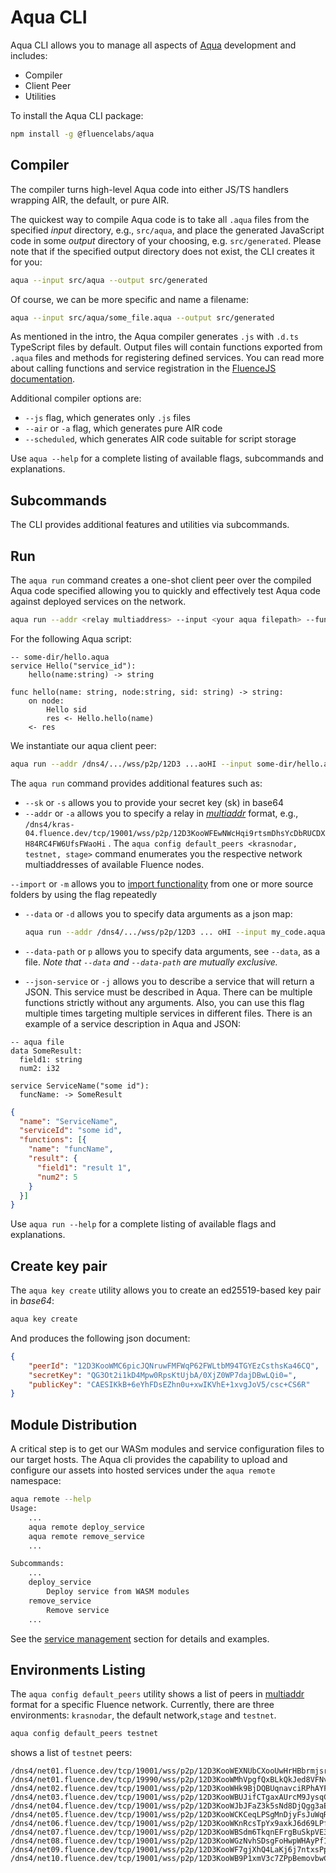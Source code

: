 # Aqua CLI

Aqua CLI allows you to manage all aspects of [Aqua](../introduction.md) development and includes:

* Compiler
* Client Peer
* Utilities

To install the Aqua CLI package:

```sh
npm install -g @fluencelabs/aqua
```

## Compiler

The compiler turns high-level Aqua code into either JS/TS handlers wrapping AIR, the default, or pure AIR.

The quickest way to compile Aqua code is to take all `.aqua` files from the specified _input_ directory, e.g., `src/aqua`, and place the generated JavaScript code in some _output_ directory of your choosing, e.g. `src/generated`. Please note that if the specified output directory does not exist, the CLI creates it for you:

```sh
aqua --input src/aqua --output src/generated
```

Of course, we can be more specific and name a filename:

```sh
aqua --input src/aqua/some_file.aqua --output src/generated
```

As mentioned in the intro, the Aqua compiler generates `.js` with `.d.ts` TypeScript files by default. Output files will contain functions exported from `.aqua` files and methods for registering defined services. You can read more about calling functions and service registration in the [FluenceJS documentation](https://github.com/fluencelabs/js-client).

Additional compiler options are:

* `--js` flag, which generates only `.js` files
* `--air` or `-a` flag, which generates pure AIR code
* `--scheduled`, which generates AIR code suitable for script storage

Use `aqua --help` for a complete listing of available flags, subcommands and explanations.

## Subcommands

The CLI provides additional features and utilities via subcommands.

## Run

The `aqua run` command creates a one-shot client peer over the compiled Aqua code specified allowing you to quickly and effectively test Aqua code against deployed services on the network.

```sh
aqua run --addr <relay multiaddress> --input <your aqua filepath> --func '<function name>(<args>)'
```

For the following Aqua script:

```aqua
-- some-dir/hello.aqua
service Hello("service_id"):
    hello(name:string) -> string
    
func hello(name: string, node:string, sid: string) -> string:
    on node:
        Hello sid
        res <- Hello.hello(name)
    <- res    
```

We instantiate our aqua client peer:

```sh
aqua run --addr /dns4/.../wss/p2p/12D3 ...aoHI --input some-dir/hello.aqua --func 'hello("reader", "peer id", ["service id1", "service id2"])'
```

The `aqua run` command provides additional features such as:

* `--sk` or `-s`  allows you to provide your secret key (sk) in base64
* `--addr` or `-a`  allows you to specify a relay in [_multiaddr_](https://github.com/multiformats/multiaddr) format, e.g., `/dns4/kras-04.fluence.dev/tcp/19001/wss/p2p/12D3KooWFEwNWcHqi9rtsmDhsYcDbRUCDXH84RC4FW6UfsFWaoHi` . The `aqua config default_peers <krasnodar, testnet, stage>` command enumerates you the respective network multiaddresses of available Fluence nodes.

`--import` or `-m` allows you to [import functionality](../language/expressions/header.md) from one or more source folders by using the flag repeatedly

*   `--data` or `-d` allows you to specify data arguments as a json map:

    ```sh
    aqua run --addr /dns4/.../wss/p2p/12D3 ... oHI --input my_code.aqua --func 'my_aqua_func(a, b)' --data '{"a": "some_string", "b": 123}'
    ```
* `--data-path` or `p` allows you to specify data arguments, see `--data`, as a file. _Note that `--data` and `--data-path` are mutually exclusive._
* `--json-service` or `-j` allows you to describe a service that will return a JSON. This service must be described in Aqua. There can be multiple functions strictly without any arguments. Also, you can use this flag multiple times targeting multiple services in different files. There is an example of a service description in Aqua and JSON:

```aqua
-- aqua file
data SomeResult:
  field1: string
  num2: i32

service ServiceName("some id"):
  funcName: -> SomeResult
```

```json
{
  "name": "ServiceName",
  "serviceId": "some id",
  "functions": [{
    "name": "funcName",
    "result": {
      "field1": "result 1",
      "num2": 5
    }
  }]
}
```

Use `aqua run --help` for a complete listing of available flags and explanations.

## Create key pair

The `aqua key create` utility allows you to create an ed25519-based key pair in _base64_:

```sh
aqua key create
```

And produces the following json document:

```json
{
    "peerId": "12D3KooWMC6picJQNruwFMFWqP62FWLtbM94TGYEzCsthsKa46CQ",
    "secretKey": "QG3Ot2i1kD4Mpw0RpsKtUjbA/0XjZ0WP7dajDBwLQi0=",
    "publicKey": "CAESIKkB+6eYhFDsEZhn0u+xwIKVhE+1xvgJoV5/csc+CS6R"
}
```

## Module Distribution

A critical step is to get our WASm modules and service configuration files to our target hosts. The Aqua cli provides the capability to upload and configure our assets into hosted services under the `aqua remote` namespace:

```sh
aqua remote --help
Usage:
    ...
    aqua remote deploy_service
    aqua remote remove_service
    ...

Subcommands:
    ...
    deploy_service
        Deploy service from WASM modules
    remove_service
        Remove service
    ...
```



See the [service management](service-management.md) section for details and examples.

## Environments Listing

The `aqua config default_peers` utility shows a list of peers in [multiaddr](https://github.com/multiformats/multiaddr) format for a specific Fluence network. Currently, there are three environments: `krasnodar`, the default network,`stage` and `testnet`.

```sh
aqua config default_peers testnet
```

shows a list of `testnet` peers:

```
/dns4/net01.fluence.dev/tcp/19001/wss/p2p/12D3KooWEXNUbCXooUwHrHBbrmjsrpHXoEphPwbjQXEGyzbqKnE9
/dns4/net01.fluence.dev/tcp/19990/wss/p2p/12D3KooWMhVpgfQxBLkQkJed8VFNvgN4iE6MD7xCybb1ZYWW2Gtz
/dns4/net02.fluence.dev/tcp/19001/wss/p2p/12D3KooWHk9BjDQBUqnavciRPhAYFvqKBe4ZiPPvde7vDaqgn5er
/dns4/net03.fluence.dev/tcp/19001/wss/p2p/12D3KooWBUJifCTgaxAUrcM9JysqCcS4CS8tiYH5hExbdWCAoNwb
/dns4/net04.fluence.dev/tcp/19001/wss/p2p/12D3KooWJbJFaZ3k5sNd8DjQgg3aERoKtBAnirEvPV8yp76kEXHB
/dns4/net05.fluence.dev/tcp/19001/wss/p2p/12D3KooWCKCeqLPSgMnDjyFsJuWqREDtKNHx1JEBiwaMXhCLNTRb
/dns4/net06.fluence.dev/tcp/19001/wss/p2p/12D3KooWKnRcsTpYx9axkJ6d69LPfpPXrkVLe96skuPTAo76LLVH
/dns4/net07.fluence.dev/tcp/19001/wss/p2p/12D3KooWBSdm6TkqnEFrgBuSkpVE3dR1kr6952DsWQRNwJZjFZBv
/dns4/net08.fluence.dev/tcp/19001/wss/p2p/12D3KooWGzNvhSDsgFoHwpWHAyPf1kcTYCGeRBPfznL8J6qdyu2H
/dns4/net09.fluence.dev/tcp/19001/wss/p2p/12D3KooWF7gjXhQ4LaKj6j7ntxsPpGk34psdQicN2KNfBi9bFKXg
/dns4/net10.fluence.dev/tcp/19001/wss/p2p/12D3KooWB9P1xmV3c7ZPpBemovbwCiRRTKd3Kq2jsVPQN4ZukDf
```
